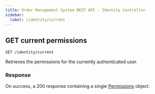```yaml
---
title: Order Management System REST API - Identity Controller
sidebar:
  label: /identity/current
---
```


## GET current permissions

`GET /identity/current`

Retrieves the permissions for the currently authenticated user.

### Response

On success, a 200 response containing a single [Permissions](../../proto/oms2/#permissions) object.

